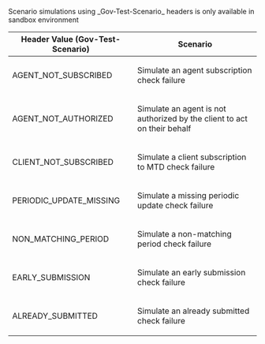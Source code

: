 <p>Scenario simulations using _Gov-Test-Scenario_ headers is only available in sandbox environment</p>
<table>
    <thead>
        <tr>
            <th>Header Value (Gov-Test-Scenario)</th>
            <th>Scenario</th>
        </tr>
    </thead>
    <tbody>
        <tr>
            <td><p>AGENT_NOT_SUBSCRIBED</p></td>
            <td><p>Simulate an agent subscription check failure</p></td>
        </tr>
        <tr>
            <td><p>AGENT_NOT_AUTHORIZED</p></td>
            <td><p>Simulate an agent is not authorized by the client to act on their behalf</p></td>
        </tr>
        <tr>
            <td><p>CLIENT_NOT_SUBSCRIBED</p></td>
            <td><p>Simulate a client subscription to MTD check failure</p></td>
        </tr>
        <tr>
            <td><p>PERIODIC_UPDATE_MISSING</p></td>
            <td><p>Simulate a missing periodic update check failure</p></td>
        </tr>
        <tr>
            <td><p>NON_MATCHING_PERIOD</p></td>
            <td><p>Simulate a non-matching period check failure</p></td>
        </tr>
        <tr>
            <td><p>EARLY_SUBMISSION</p></td>
            <td><p>Simulate an early submission check failure</p></td>
        </tr>
        <tr>
            <td><p>ALREADY_SUBMITTED</p></td>
            <td><p>Simulate an already submitted check failure</p></td>
        </tr>
    </tbody>
</table>
